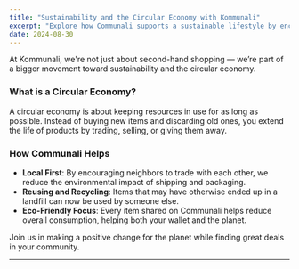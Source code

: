 ```yaml
---
title: "Sustainability and the Circular Economy with Kommunali"
excerpt: "Explore how Communali supports a sustainable lifestyle by encouraging second-hand shopping and reducing waste."
date: 2024-08-30
---
```


At Kommunali, we're not just about second-hand shopping — we’re part of a bigger movement toward sustainability and the circular economy.

### What is a Circular Economy?

A circular economy is about keeping resources in use for as long as possible. Instead of buying new items and discarding old ones, you extend the life of products by trading, selling, or giving them away.

### How Communali Helps

- **Local First**: By encouraging neighbors to trade with each other, we reduce the environmental impact of shipping and packaging.
- **Reusing and Recycling**: Items that may have otherwise ended up in a landfill can now be used by someone else.
- **Eco-Friendly Focus**: Every item shared on Communali helps reduce overall consumption, helping both your wallet and the planet.

Join us in making a positive change for the planet while finding great deals in your community.

---
